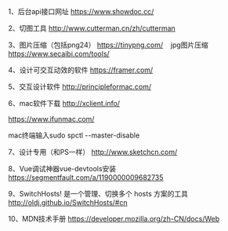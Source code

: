 1、后台api接口网址 https://www.showdoc.cc/

2、切图工具 http://www.cutterman.cn/zh/cutterman

3、图片压缩（包括png24） https://tinypng.com/
    jpg图片压缩 https://www.secaibi.com/tools/

4、设计可交互动效的软件 https://framer.com/

5、交互设计软件 http://principleformac.com/

6、mac软件下载 http://xclient.info/

https://www.ifunmac.com/

mac终端输入sudo spctl --master-disable

7、设计专用（和PS一样） http://www.sketchcn.com/

8、Vue调试神器vue-devtools安装 https://segmentfault.com/a/1190000009682735

9、SwitchHosts! 是一个管理、切换多个 hosts 方案的工具 http://oldj.github.io/SwitchHosts/#cn

10、MDN技术手册  https://developer.mozilla.org/zh-CN/docs/Web
